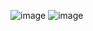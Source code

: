![image](https://github.com/user-attachments/assets/2b150172-7560-4bd9-9e28-c336df1e66f1)
![image](https://github.com/user-attachments/assets/3aacab06-1bae-4a1b-995f-587c2b43d081)

